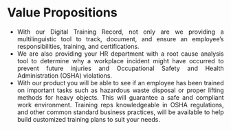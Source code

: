 # Value Propositions
<ul align="justify">
        <li>With our Digital Training Record, not only are we providing a multilinguistic tool to track, document, and ensure an employee’s responsibilities, training, and certifications.</li>
        <li>We are also providing your HR department with a root cause analysis tool to determine why a workplace incident might have occurred to prevent future injuries and Occupational Safety and Health Administration (OSHA) violations.</li>
        <li>With our product you will be able to see if an employee has been trained on important tasks such as hazardous waste disposal or proper lifting methods for heavy objects. This will guarantee a safe and compliant work environment. Training reps knowledgeable in OSHA regulations, and other common standard business practices, will be available to help build customized training plans to suit your needs.</li>
      </ul>
